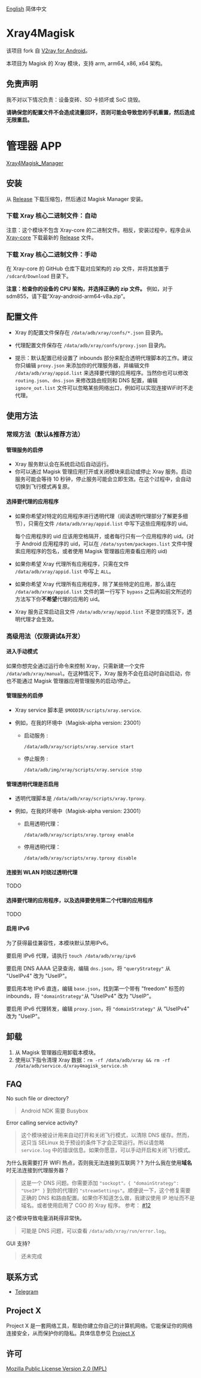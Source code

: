 [English](README.md) 简体中文

# Xray4Magisk
该项目 fork 自 [V2ray for Android](https://github.com/Magisk-Modules-Repo/v2ray)。

本项目为 Magisk 的 Xray 模块，支持 arm, arm64, x86, x64 架构。


## 免责声明
我不对以下情况负责：设备变砖、SD 卡损坏或 SoC 烧毁。

**请确保您的配置文件不会造成流量回环，否则可能会导致您的手机重置，然后造成无限重启。**


# 管理器 APP
[Xray4Magisk_Manager](https://github.com/whalechoi/Xray4Magisk_Manager)



## 安装

从 [Release](<https://github.com/Asterisk4Magisk/Xray4Magisk/releases>) 下载压缩包，然后通过 Magisk Manager 安装。

### 下载 Xray 核心二进制文件：自动
注意：这个模块不包含 Xray-core 的二进制文件。相反，安装过程中，程序会从 [Xray-core](<https://github.com/XTLS/Xray-core>) 下载最新的 [Release](<https://github.com/XTLS/Xray-core/releases>) 文件。

### 下载 Xray 核心二进制文件：手动
在 Xray-core 的 GitHub 仓库下载对应架构的 zip 文件，并将其放置于 `/sdcard/Download` 目录下。

**注意：检查你的设备的 CPU 架构，并选择正确的 zip 文件。**
例如，对于 sdm855，请下载“Xray-android-arm64-v8a.zip”。




## 配置文件

- Xray 的配置文件保存在 `/data/adb/xray/confs/*.json` 目录内。
- 代理配置文件保存在 `/data/adb/xray/confs/proxy.json` 目录内。

- 提示：默认配置已经设置了 inbounds 部分来配合透明代理脚本的工作。建议你只编辑 `proxy.json` 来添加你的代理服务器，并编辑文件 `/data/adb/xray/appid.list` 来选择要代理的应用程序。当然你也可以修改 `routing.json`、`dns.json` 来修改路由规则和 DNS 配置，编辑 `ignore_out.list` 文件可以忽略某些网络出口，例如可以实现连接WiFi时不走代理。




## 使用方法

### 常规方法（默认&推荐方法）

#### 管理服务的启停

- Xray 服务默认会在系统启动后自动运行。
- 你可以通过 Magisk 管理应用打开或关闭模块来启动或停止 Xray 服务。启动服务可能会等待 10 秒钟，停止服务可能会立即生效。在这个过程中，会自动切换到飞行模式再复原。



#### 选择要代理的应用程序

- 如果你希望对特定的应用程序进行透明代理（阅读透明代理部分了解更多细节），只需在文件 `/data/adb/xray/appid.list` 中写下这些应用程序的 uid。 

  每个应用程序的 uid 应该用空格隔开，或者每行只有一个应用程序的 uid。(对于 Android 应用程序的 uid，可以在 `/data/system/packages.list` 文件中搜索应用程序的包名，或者使用 Magisk 管理器应用查看应用的 uid)

- 如果你希望 Xray 代理所有应用程序，只需在文件 `/data/adb/xray/appid.list` 中写上 `ALL`。

- 如果你希望 Xray 代理所有应用程序，除了某些特定的应用，那么请在 `/data/adb/xray/appid.list` 文件的第一行写下 `bypass` 之后再如前文所述的方法写下你**不希望**代理的应用的 uid。

- Xray 服务正常启动且文件 `/data/adb/xray/appid.list` 不是空的情况下，透明代理才会生效。


### 高级用法（仅限调试&开发）

#### 进入手动模式

如果你想完全通过运行命令来控制 Xray，只需新建一个文件 `/data/adb/xray/manual`。在这种情况下，Xray 服务不会在启动时自动启动，你也不能通过 Magisk 管理器应用管理服务的启动/停止。



#### 管理服务的启停

- Xray service 脚本是 `$MODDIR/scripts/xray.service`.

- 例如，在我的环境中（Magisk-alpha version: 23001）

  - 启动服务 : 

    `/data/adb/xray/scripts/xray.service start`

  - 停止服务 :

    `/data/adb/img/xray/scripts/xray.service stop`



#### 管理透明代理是否启用

- 透明代理脚本是 `/data/adb/xray/scripts/xray.tproxy`.

- 例如，在我的环境中（Magisk-alpha version: 23001）

  - 启用透明代理： 

    `/data/adb/xray/scripts/xray.tproxy enable`

  - 停用透明代理：

    `/data/adb/xray/scripts/xray.tproxy disable`


#### 连接到 WLAN 时绕过透明代理
TODO

#### 选择要代理的应用程序，以及选择要使用第二个代理的应用程序
TODO

#### 启用 IPv6
为了获得最佳兼容性，本模块默认禁用IPv6。

要启用 IPv6 代理，请执行 `touch /data/adb/xray/ipv6`

要启用 DNS AAAA 记录查询，编辑 `dns.json`，将 `"queryStrategy"` 从 "UseIPv4" 改为 "UseIP"。

要启用本地 IPv6 直连，编辑 `base.json`，找到第一个带有 "freedom" 标签的 inbounds，将 `"domainStrategy"`从 "UseIPv4" 改为 "UseIP"。

要启用 IPv6 代理转发，编辑 `proxy.json`，将 `"domainStrategy"` 从 "UseIPv4" 改为 "UseIP"。



## 卸载

1. 从 Magisk 管理器应用卸载本模块。
2. 使用以下指令清理 Xray 数据：`rm -rf /data/adb/xray && rm -rf /data/adb/service.d/xray4magisk_service.sh`



## FAQ
No such file or directory?
> Android NDK 需要 Busybox

Error calling service activity?
> 这个模块被设计用来自动打开和关闭飞行模式，以清除 DNS 缓存。然而，这只当 SELinux 处于预设的条件下才会正常运行。所以请忽略 `service.log` 中的错误信息。如果你愿意，可以手动开启和关闭飞行模式。

为什么我需要打开 WIFI 热点，否则我无法连接到互联网？?
为什么我在使用**域名**时无法连接到代理服务器？
> 这是一个 DNS 问题。你需要添加 `"sockopt"。{ "domainStrategy": "UseIP" }` 到你的代理的 `"streamSettings"`。顺便说一下，这个修复需要正确的 DNS 和路由配置。如果你不知道怎么做，我建议使用 IP 地址而不是域名。或者使用启用了 CGO 的 Xray 程序。 参考： [#12](https://github.com/CerteKim/Xray4Magisk/issues/12)

这个模块导致电量消耗得非常快。
> 可能是 DNS 问题，可以查看 `/data/adb/xray/run/error.log`。

GUI 支持?
> 还未完成




## 联系方式
- [Telegram](https://t.me/AsteriskFactory)


## Project X

Project X 是一套网络工具，帮助你建立你自己的计算机网络。它能保证你的网络连接安全，从而保护你的隐私。具体信息参见 [Project X](https://github.com/XTLS/xray-core)




## 许可

[Mozilla Public License Version 2.0 (MPL)](https://github.com/XTLS/Xray-core/blob/main/LICENSE)

